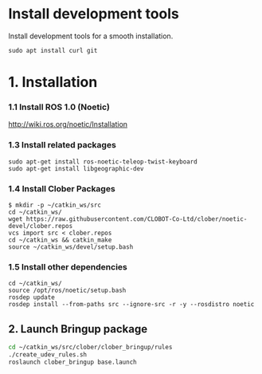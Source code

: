 # Install development tools
Install development tools for a smooth installation.
```
sudo apt install curl git
```

# 1. Installation
### 1.1 Install ROS 1.0 (Noetic)
http://wiki.ros.org/noetic/Installation


### 1.3 Install related packages
```
sudo apt-get install ros-noetic-teleop-twist-keyboard
sudo apt-get install libgeographic-dev
```

### 1.4 Install Clober Packages
```
$ mkdir -p ~/catkin_ws/src
cd ~/catkin_ws/
wget https://raw.githubusercontent.com/CLOBOT-Co-Ltd/clober/noetic-devel/clober.repos
vcs import src < clober.repos
cd ~/catkin_ws && catkin_make
source ~/catkin_ws/devel/setup.bash
```

### 1.5 Install other dependencies
```
cd ~/catkin_ws/
source /opt/ros/noetic/setup.bash
rosdep update
rosdep install --from-paths src --ignore-src -r -y --rosdistro noetic
```

## 2. Launch Bringup package
```bash
cd ~/catkin_ws/src/clober/clober_bringup/rules
./create_udev_rules.sh
roslaunch clober_bringup base.launch
```

